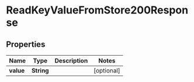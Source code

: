 

# ReadKeyValueFromStore200Response


## Properties

| Name | Type | Description | Notes |
|------------ | ------------- | ------------- | -------------|
|**value** | **String** |  |  [optional] |




